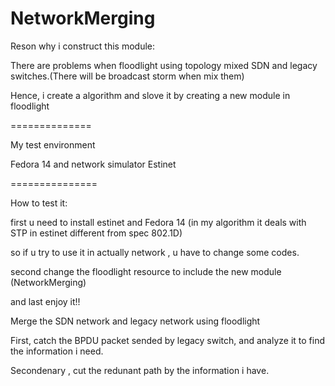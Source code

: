 NetworkMerging
==============

Reson why i construct this module:

There are problems when floodlight using topology mixed SDN and legacy switches.(There will be broadcast storm when mix them)

Hence, i create a algorithm and slove it by creating a new module in floodlight


==============

My test environment

Fedora 14 and network simulator Estinet


===============

How to test it:

first u need to install estinet and Fedora 14 (in my algorithm  it deals with STP in estinet different from spec 802.1D)

so if u try to use it in actually network , u have to change some codes.

second change the floodlight resource to include the new module (NetworkMerging)

and last enjoy it!!



Merge the SDN network and legacy network using floodlight


First, catch the BPDU packet sended by legacy switch, and analyze it to find the information i need.

Secondenary , cut the redunant path by the information i have.
